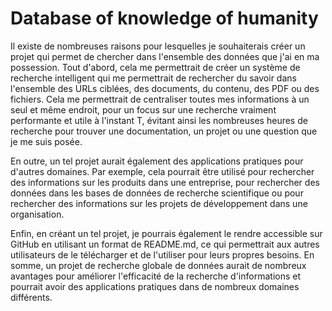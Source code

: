 # Database of knowledge of humanity
Il existe de nombreuses raisons pour lesquelles je souhaiterais créer un projet qui permet de chercher dans l'ensemble des données que j'ai en ma possession. Tout d'abord, cela me permettrait de créer un système de recherche intelligent qui me permettrait de rechercher du savoir dans l'ensemble des URLs ciblées, des documents, du contenu, des PDF ou des fichiers. Cela me permettrait de centraliser toutes mes informations à un seul et même endroit, pour un focus sur une recherche vraiment performante et utile à l'instant T, évitant ainsi les nombreuses heures de recherche pour trouver une documentation, un projet ou une question que je me suis posée.

En outre, un tel projet aurait également des applications pratiques pour d'autres domaines. Par exemple, cela pourrait être utilisé pour rechercher des informations sur les produits dans une entreprise, pour rechercher des données dans les bases de données de recherche scientifique ou pour rechercher des informations sur les projets de développement dans une organisation.

Enfin, en créant un tel projet, je pourrais également le rendre accessible sur GitHub en utilisant un format de README.md, ce qui permettrait aux autres utilisateurs de le télécharger et de l'utiliser pour leurs propres besoins. En somme, un projet de recherche globale de données aurait de nombreux avantages pour améliorer l'efficacité de la recherche d'informations et pourrait avoir des applications pratiques dans de nombreux domaines différents.

